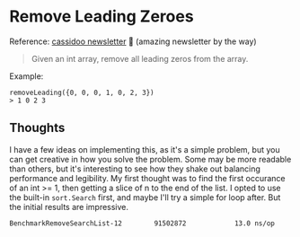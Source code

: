 # Remove Leading Zeroes

Reference: [cassidoo newsletter](https://cassidoo.co/newsletter/) 🎉 (amazing newsletter by the way)

> Given an int array, remove all leading zeros from the array.

Example:

```console
removeLeading({0, 0, 0, 1, 0, 2, 3})
> 1 0 2 3 
```

## Thoughts

I have a few ideas on implementing this, as it's a simple problem, but you can get creative in how you solve the problem. Some may be more readable than others, but it's interesting to see how they shake out balancing performance and legibility. My first thought was to find the first occurance of an int >= 1, then getting a slice of n to the end of the list. I opted to use the built-in `sort.Search` first, and maybe I'll try a simple for loop after. But the initial results are impressive.

```console
BenchmarkRemoveSearchList-12    	91502872	        13.0 ns/op
```